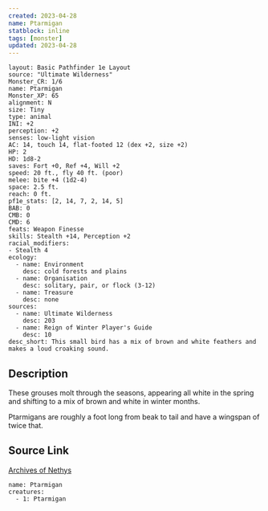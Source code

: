 ```yaml
---
created: 2023-04-28
name: Ptarmigan
statblock: inline
tags: [monster]
updated: 2023-04-28
---
```

```statblock
layout: Basic Pathfinder 1e Layout
source: "Ultimate Wilderness"
Monster_CR: 1/6
name: Ptarmigan
Monster_XP: 65
alignment: N
size: Tiny
type: animal
INI: +2
perception: +2
senses: low-light vision
AC: 14, touch 14, flat-footed 12 (dex +2, size +2)
HP: 2
HD: 1d8-2
saves: Fort +0, Ref +4, Will +2
speed: 20 ft., fly 40 ft. (poor)
melee: bite +4 (1d2-4)
space: 2.5 ft.
reach: 0 ft.
pf1e_stats: [2, 14, 7, 2, 14, 5]
BAB: 0
CMB: 0
CMD: 6
feats: Weapon Finesse
skills: Stealth +14, Perception +2
racial_modifiers:
- Stealth 4
ecology:
  - name: Environment
    desc: cold forests and plains
  - name: Organisation
    desc: solitary, pair, or flock (3-12)
  - name: Treasure
    desc: none
sources:
  - name: Ultimate Wilderness
    desc: 203
  - name: Reign of Winter Player's Guide
    desc: 10
desc_short: This small bird has a mix of brown and white feathers and makes a loud croaking sound.
```
## Description
These grouses molt through the seasons, appearing all white in the spring and shifting to a mix of brown and white in winter months.

 Ptarmigans are roughly a foot long from beak to tail and have a wingspan of twice that.
## Source Link
[Archives of Nethys](https://aonprd.com/MonsterDisplay.aspx?ItemName=Ptarmigan)
```encounter-table
name: Ptarmigan
creatures:
  - 1: Ptarmigan
```
